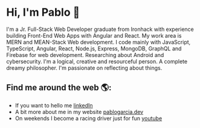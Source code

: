 # Hi, I'm Pablo 👋

I'm a Jr. Full-Stack Web Developer graduate from Ironhack with experience building Front-End Web Apps with Angular and React. My work area is MERN and MEAN-Stack Web development. I code mainly with JavaScript, TypeScript, Angular, React, Node.js, Express, MongoDB, GraphQL and Firebase for web development. Researching about Android and cybersecurity.
I'm a logical, creative and resourceful person. A complete dreamy philosopher. I'm passionate on reflecting about things.

## Find me around the web 🌎: 

- If you want to hello me <a href="https://www.linkedin.com/in/prgarcia">linkedIn</a>
- A bit more about me in my website <a href="https://pablogarcia.dev/?gt=aboutme">pablogarcia.dev</a>
- On weekends I become a racing driver just for fun <a href="https://www.youtube.com/c/PabloKart">youtube</a>
